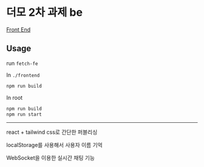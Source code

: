 # 더모 2차 과제 be

[Front End](https://github.com/wwwcomcomcomcom/simple-chat-fe)

## Usage
run `fetch-fe`

In `./frontend`
```bash
npm run build
```

In root
```bash
npm run build
npm run start
```
---

react + tailwind css로 간단한 퍼블리싱

localStorage를 사용해서 사용자 이름 기억

WebSocket을 이용한 실시간 채팅 기능
